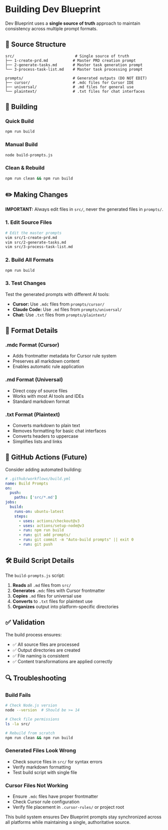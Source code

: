 # Building Dev Blueprint

Dev Blueprint uses a **single source of truth** approach to maintain consistency across multiple prompt formats.

## 📁 Source Structure

```
src/                           # Single source of truth
├── 1-create-prd.md           # Master PRD creation prompt
├── 2-generate-tasks.md       # Master task generation prompt
└── 3-process-task-list.md    # Master task processing prompt

prompts/                      # Generated outputs (DO NOT EDIT)
├── cursor/                   # .mdc files for Cursor IDE
├── universal/                # .md files for general use
└── plaintext/                # .txt files for chat interfaces
```

## 🔨 Building

### Quick Build
```bash
npm run build
```

### Manual Build
```bash
node build-prompts.js
```

### Clean & Rebuild
```bash
npm run clean && npm run build
```

## ✏️ Making Changes

**IMPORTANT:** Always edit files in `src/`, never the generated files in `prompts/`.

### 1. Edit Source Files
```bash
# Edit the master prompts
vim src/1-create-prd.md
vim src/2-generate-tasks.md
vim src/3-process-task-list.md
```

### 2. Build All Formats
```bash
npm run build
```

### 3. Test Changes
Test the generated prompts with different AI tools:
- **Cursor:** Use `.mdc` files from `prompts/cursor/`
- **Claude Code:** Use `.md` files from `prompts/universal/`
- **Chat:** Use `.txt` files from `prompts/plaintext/`

## 🎯 Format Details

### .mdc Format (Cursor)
- Adds frontmatter metadata for Cursor rule system
- Preserves all markdown content
- Enables automatic rule application

### .md Format (Universal)
- Direct copy of source files
- Works with most AI tools and IDEs
- Standard markdown format

### .txt Format (Plaintext)
- Converts markdown to plain text
- Removes formatting for basic chat interfaces
- Converts headers to uppercase
- Simplifies lists and links

## 🚀 GitHub Actions (Future)

Consider adding automated building:

```yaml
# .github/workflows/build.yml
name: Build Prompts
on:
  push:
    paths: ['src/*.md']
jobs:
  build:
    runs-on: ubuntu-latest
    steps:
      - uses: actions/checkout@v3
      - uses: actions/setup-node@v3
      - run: npm run build
      - run: git add prompts/
      - run: git commit -m "Auto-build prompts" || exit 0
      - run: git push
```

## 🛠️ Build Script Details

The `build-prompts.js` script:

1. **Reads** all `.md` files from `src/`
2. **Generates** `.mdc` files with Cursor frontmatter
3. **Copies** `.md` files for universal use
4. **Converts** to `.txt` files for plaintext use
5. **Organizes** output into platform-specific directories

## ✅ Validation

The build process ensures:
- ✅ All source files are processed
- ✅ Output directories are created
- ✅ File naming is consistent
- ✅ Content transformations are applied correctly

## 🔍 Troubleshooting

### Build Fails
```bash
# Check Node.js version
node --version  # Should be >= 14

# Check file permissions
ls -la src/

# Rebuild from scratch
npm run clean && npm run build
```

### Generated Files Look Wrong
- Check source files in `src/` for syntax errors
- Verify markdown formatting
- Test build script with single file

### Cursor Files Not Working
- Ensure `.mdc` files have proper frontmatter
- Check Cursor rule configuration
- Verify file placement in `.cursor-rules/` or project root

This build system ensures Dev Blueprint prompts stay synchronized across all platforms while maintaining a single, authoritative source.